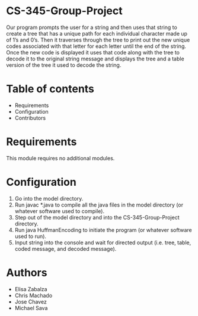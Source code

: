 # CS-345-Group-Project

Our program prompts the user for a string and then uses that string to create a tree that has a unique path for each individual 
character made up of 1’s and 0’s. Then it traverses through the tree to print out the new unique codes associated with that letter 
for each letter until the end of the string. Once the new code is displayed it uses that code along with the tree to decode 
it to the original string message and displays the tree and a table version of the tree it used to decode the string.


# Table of contents

- Requirements
- Configuration
- Contributors


# Requirements

This module requires no additional modules.


# Configuration

1. Go into the model directory.
2. Run javac *.java to compile all the java files in the model directory (or whatever software used to compile).
3. Step out of the model directory and into the CS-345-Group-Project directory.
4. Run java HuffmanEncoding to initiate the program (or whatever software used to run).
5. Input string into the console and wait for directed output (i.e. tree, table, coded message, and decoded message).


# Authors

- Elisa Zabalza
- Chris Machado
- Jose Chavez
- Michael Sava
